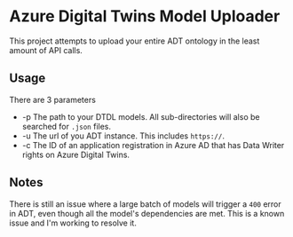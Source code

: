 # Azure Digital Twins Model Uploader
This project attempts to upload your entire ADT ontology in the least amount of API calls. 

## Usage
There are 3 parameters
- -p The path to your DTDL models. All sub-directories will also be searched for `.json` files.
- -u The url of you ADT instance. This includes `https://`.
- -c The ID of an application registration in Azure AD that has Data Writer rights on Azure Digital Twins.

## Notes
There is still an issue where a large batch of models will trigger a `400` error in ADT, even though all the model's dependencies are met. This is a known issue and I'm working to resolve it.